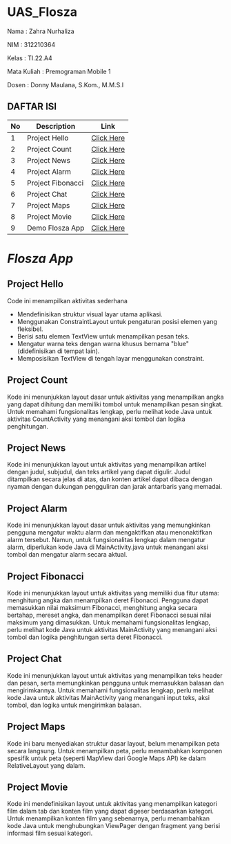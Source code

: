 # UAS_Flosza

Nama : Zahra Nurhaliza

NIM : 312210364

Kelas : TI.22.A4

Mata Kuliah : Premograman Mobile 1

Dosen : Donny Maulana, S.Kom., M.M.S.I

## DAFTAR ISI <br>

| No  | Description       | Link                                       |
| --- | ----------------- | ------------------------------------------ |
| 1   | Project Hello     | [Click Here](#project-hello)               |
| 2   | Project Count     | [Click Here](#project-count)               |
| 3   | Project News      | [Click Here](#project-news)                |
| 4   | Project Alarm     | [Click Here](#project-alarm)               |
| 5   | Project Fibonacci | [Click Here](#project-fibonacci)           |
| 6   | Project Chat      | [Click Here](#project-chat)                |
| 7   | Project Maps      | [Click Here](#project-maps)                |
| 8   | Project Movie     | [Click Here](#project-movie)               |
| 9   | Demo Flosza App   | [Click Here](https://youtu.be/FQPy5zstW4I) |

# _Flosza App_

## Project Hello

Code ini menampilkan aktivitas sederhana

- Mendefinisikan struktur visual layar utama aplikasi.
- Menggunakan ConstraintLayout untuk pengaturan posisi elemen yang fleksibel.
- Berisi satu elemen TextView untuk menampilkan pesan teks.
- Mengatur warna teks dengan warna khusus bernama "blue" (didefinisikan di tempat lain).
- Memposisikan TextView di tengah layar menggunakan constraint.

## Project Count

Kode ini menunjukkan layout dasar untuk aktivitas yang menampilkan angka yang dapat dihitung dan memiliki tombol untuk menampilkan pesan singkat. Untuk memahami fungsionalitas lengkap, perlu melihat kode Java untuk aktivitas CountActivity yang menangani aksi tombol dan logika penghitungan.

## Project News

Kode ini menunjukkan layout untuk aktivitas yang menampilkan artikel dengan judul, subjudul, dan teks artikel yang dapat digulir. Judul ditampilkan secara jelas di atas, dan konten artikel dapat dibaca dengan nyaman dengan dukungan pengguliran dan jarak antarbaris yang memadai.

## Project Alarm

Kode ini menunjukkan layout dasar untuk aktivitas yang memungkinkan pengguna mengatur waktu alarm dan mengaktifkan atau menonaktifkan alarm tersebut. Namun, untuk fungsionalitas lengkap dalam mengatur alarm, diperlukan kode Java di MainActivity.java untuk menangani aksi tombol dan mengatur alarm secara aktual.

## Project Fibonacci

Kode ini menunjukkan layout untuk aktivitas yang memiliki dua fitur utama: menghitung angka dan menampilkan deret Fibonacci. Pengguna dapat memasukkan nilai maksimum Fibonacci, menghitung angka secara bertahap, mereset angka, dan menampilkan deret Fibonacci sesuai nilai maksimum yang dimasukkan. Untuk memahami fungsionalitas lengkap, perlu melihat kode Java untuk aktivitas MainActivity yang menangani aksi tombol dan logika penghitungan serta deret Fibonacci.

## Project Chat

Kode ini menunjukkan layout untuk aktivitas yang menampilkan teks header dan pesan, serta memungkinkan pengguna untuk memasukkan balasan dan mengirimkannya. Untuk memahami fungsionalitas lengkap, perlu melihat kode Java untuk aktivitas MainActivity yang menangani input teks, aksi tombol, dan logika untuk mengirimkan balasan.

## Project Maps

Kode ini baru menyediakan struktur dasar layout, belum menampilkan peta secara langsung. Untuk menampilkan peta, perlu menambahkan komponen spesifik untuk peta (seperti MapView dari Google Maps API) ke dalam RelativeLayout yang dalam.

## Project Movie

Kode ini mendefinisikan layout untuk aktivitas yang menampilkan kategori film dalam tab dan konten film yang dapat digeser berdasarkan kategori. Untuk menampilkan konten film yang sebenarnya, perlu menambahkan kode Java untuk menghubungkan ViewPager dengan fragment yang berisi informasi film sesuai kategori.
